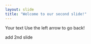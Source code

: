 ```yaml
---
layout: slide
title: "Welcome to our second slide!"
---
```

Your text
Use the left arrow to go back!

add 2nd slide
